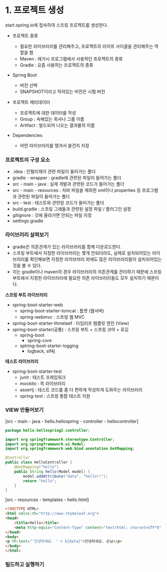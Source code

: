 # 1. 프로젝트 생성

start.spring.io에 접속하여 스프링 프로젝트를 생성한다.

- 프로젝트 종류
    - 필요한 라이브러리를 관리해주고, 프로젝트의 라이프 사이클을 관리해주는 역할을 함
    - Maven : 레거시 프로그램에서 사용하던 프로젝트의 종류
    - Gradle : 요즘 사용하는 프로젝트의 종류
    
- Spring Boot
    - 버전 선택
    - SNAPSHOT이라고 적혀있는 버전은 시험 버전

- 프로젝트 메타데이터
    - 프로젝트에 대한 데이터를 작성
    - Group : 속해있는 회사나 그룹 이름
    - Artifact : 빌드되어 나오는 결과물의 이름
    
- Dependencies
    - 어떤 라이브러리를 땡겨서 쓸건지 지정

### 프로젝트의 구성 요소

- .idea : 인텔리제이 관련 파일이 들어가는 폴더
- gradle - wrapper : gradle에 관련된 파일이 들어가는 폴더
- src - main - java : 실제 개발과 관련된 코드가 들어가는 폴더
- src - main - resources : 자바 파일을 제외한 xml이나 properties 등 프로그램 과 관련된 파일이 들어가는 폴더
- src - test : 테스트와 관련된 코드가 들어가는 폴더
- build.gradle : 스프링 그래들과 관련된 설정 파일 / 플러그인 설정
- gitignore : 깃에 올라가면 안되는 파일 지정
- settings.gradle

### 라이브러리 살펴보기

- gradle은 의존관계가 있는 라이브러리를 함께 다운로드한다.
- 스프링 부트에서 지정한 라이브러리는 몇개 안되더라도, 실제로 설치되어있는 라이브러리를 확인해보면 지정한 라이브러리 외에도 많은 라이브러리들이 설치되어있는 것을 볼 수 있다.
- 이는 gradle이나 maven의 경우 라이브러리의 의존관계를 관리하기 때문에 스프링부트에서 지정한 라이브러리에 필요한 의존 라이브러리들도 모두 설치하기 때문이다.

 

**스프링 부트 라이브러리**
- spring-boot-starter-web
    - spring-boot-starter-tomcat : 톰캣 (웹서버)
    - spring-webmvc : 스프링 웹 MVC
- spring-boot-starter-thmelaef : 타임리프 템플릿 엔진 (View)
- spring-boot-starter(공통) : 스프링 부트 + 스프링 코어 + 로깅
    - spring-boot
        - spring-core
    - sptring-boot-starter-logging
        - logback, slf4j

**테스트 라이브러리**
- spring-boot-starter-test
    - junit : 테스트 프레임워크
    - mockito : 목 라이브러리
    - assertj : 테스트 코드를 좀 더 편하게 작성하게 도와주는 라이브러리
    - spring-test : 스프링 통합 테스트 지원

### VIEW 만들어보기

[src - main - java - hello.hellospring - controller - hellocontroller]

```java
package hello.hellospring2.controller;

import org.springframework.stereotype.Controller;
import org.springframework.ui.Model;
import org.springframework.web.bind.annotation.GetMapping;

@Controller
public class HelloController {
    @GetMapping("hello")
    public String hello(Model model) {
        model.addAttribute("data", "hello!!");
        return "hello";
    }
}
```

[src - resources - templates - hello.html]

```html
<!DOCTYPE HTML>
<html xmlns:th="http://www.thymeleaf.org">
<head>
    <title>Hello</title>
    <meta http-equiv="Content-Type" content="text/html; charset=UTF*8" />
</head>
<body>
<p th:text="'안녕하세요. ' + ${data}">안녕하세요. 손님</p>
</body>
</html>
```

### 빌드하고 실행하기